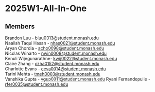 # 2025W1-All-In-One
## Members
Brandon Luu - bluu0013@student.monash.edu  
Naailah Taqui Hasan - nhas0021@student.monash.edu  
Aryan Chordia - acho0098@student.monash.edu  
Nicolas Winarto - nwin0008@student.monash.edu  
Kenuli Wijegunarathne- kwij0022@student.monash.edu  
Claire Zhang - czha0152@student.monash.edu  
Charlotte Evans - ceva0014@student.monash.edu  
Tarini Mehta - tmeh0003@student.monash.edu  
Vanshika Gupta - vgup0011@student.monash.edu 
Ryani Fernandopulle - rfer0035@student.monash.edu